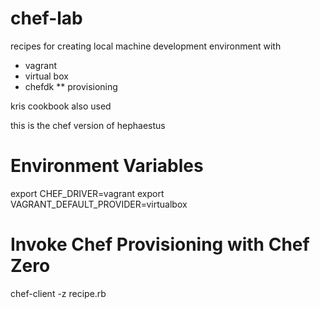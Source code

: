 # chef-lab

recipes for creating local machine development environment with 
* vagrant
* virtual box
* chefdk 
** provisioning 

kris cookbook also used 

this is the chef version of hephaestus 


Environment Variables 
======================

export CHEF_DRIVER=vagrant
export VAGRANT_DEFAULT_PROVIDER=virtualbox


Invoke Chef Provisioning with Chef Zero 
=======================================

chef-client -z recipe.rb